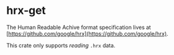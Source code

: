 # hrx-get

The Human Readable Achive format specification lives at
[https://github.com/google/hrx](https://github.com/google/hrx).

This crate only supports _reading_ `.hrx` data.
